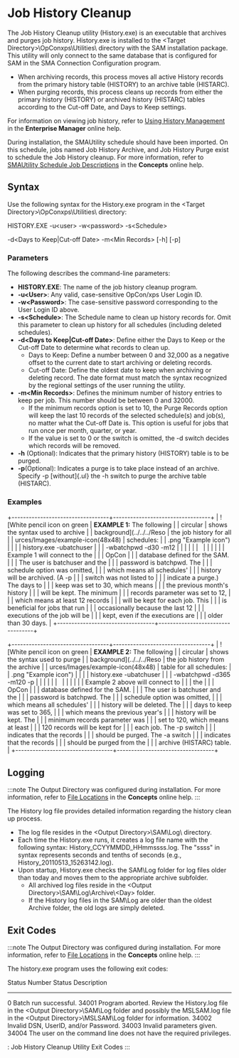 # Job History Cleanup

The Job History Cleanup utility (History.exe) is an executable that
archives and purges job history. History.exe is installed to the
\<Target Directory\>\\OpConxps\\Utilities\\ directory with the SAM
installation package. This utility will only connect to the same
database that is configured for SAM in the SMA Connection Configuration
program.

- When archiving records, this process moves all active History
    records from the primary history table (HISTORY) to an archive table
    (HISTARC).
- When purging records, this process cleans up records from either the
    primary history (HISTORY) or archived history (HISTARC) tables
    according to the Cut-off Date, and Days to Keep settings.

For information on viewing job history, refer to [Using History Management](../../Files/UI/Enterprise-Manager/Using-History-Management.md)
 in the **Enterprise Manager** online help.

During installation, the SMAUtility schedule should have been imported.
On this schedule, jobs named Job History Archive, and Job History Purge
exist to schedule the Job History cleanup. For more information, refer
to [SMAUtility Schedule Job Descriptions](../../objects/schedules.md#smautility-schedule)
 in the **Concepts** online help.

## Syntax

Use the following syntax for the History.exe program in the \<Target
Directory\>\\OpConxps\\Utilities\\ directory:

HISTORY.EXE -u\<user\> -w\<password\> -s\<Schedule\>

-d\<Days to Keep\|Cut-off Date\> -m\<Min Records\> \[-h\] \[-p\]

### Parameters

The following describes the command-line parameters:

- **HISTORY.EXE**: The name of the job history cleanup program.
- **-u\<User\>**: Any valid, case-sensitive OpCon/xps User Login ID.
- **-w\<Password\>**: The case-sensitive password corresponding to the
    User Login ID above.
- **-s\<Schedule\>**: The Schedule name to clean up history records
    for. Omit this parameter to clean up history for all schedules
    (including deleted schedules).
- **-d\<Days to Keep\|Cut-off Date\>**: Define either the Days to Keep
    or the Cut-off Date to determine what records to clean up.
  - Days to Keep: Define a number between 0 and 32,000 as a negative
        offset to the current date to start archiving or deleting
        records.
  - Cut-off Date: Define the oldest date to keep when archiving or
        deleting record. The date format must match the syntax
        recognized by the regional settings of the user running the
        utility.
- **-m\<Min Records\>**: Defines the minimum number of history entries
    to keep per job. This number should be between 0 and 32000.
  - If the minimum records option is set to 10, the Purge Records
        option will keep the last 10 records of the selected schedule(s)
        and job(s), no matter what the Cut-off Date is. This option is
        useful for jobs that run once per month, quarter, or year.
  - If the value is set to 0 or the switch is omitted, the -d switch
        decides which records will be removed.
- **-h** (Optional): Indicates that the primary history (HISTORY)
    table is to be purged.
- **-p**(Optional): Indicates a purge is to take place instead of an
    archive. Specify -p [without]{.ul} the -h switch to purge the     archive table (HISTARC).

### Examples

+----------------------------------+----------------------------------+
| ![White pencil icon on green     | **EXAMPLE 1:** The following     | | circular                         | shows the syntax used to archive |
| background](../../../Reso        | the job history for all          |
| urces/Images/example-icon(48x48) | schedules:                       |
| .png "Example icon") |                                  |
|                                  | history.exe -ubatchuser          |
|                                  | -wbatchpwd -d30 -m12             |
|                                  |                                  |
|                                  |                                  |
|                                  |                                  |
|                                  | Example 1 will connect to the    |
|                                  | OpCon |
|                                  | database defined for the SAM.    |
|                                  | The user is batchuser and the    |
|                                  | password is batchpwd. The        |
|                                  | schedule option was omitted,     |
|                                  | which means all schedules\'      |
|                                  | history will be archived. (A -p  |
|                                  | switch was not listed to         |
|                                  | indicate a purge.) The days to   |
|                                  | keep was set to 30, which means  |
|                                  | the previous month\'s history    |
|                                  | will be kept. The minimum        |
|                                  | records parameter was set to 12, |
|                                  | which means at least 12 records  |
|                                  | will be kept for each job. This  |
|                                  | is beneficial for jobs that run  |
|                                  | occasionally because the last 12 |
|                                  | executions of the job will be    |
|                                  | kept, even if the executions are |
|                                  | older than 30 days.              |
+----------------------------------+----------------------------------+

+----------------------------------+----------------------------------+
| ![White pencil icon on green     | **EXAMPLE 2:** The following     | | circular                         | shows the syntax used to purge   |
| background](../../../Reso        | the job history from the archive |
| urces/Images/example-icon(48x48) | table for all schedules:         |
| .png "Example icon") |                                  |
|                                  | history.exe -ubatchuser          |
|                                  | -wbatchpwd -d365 -m120 -p        |
|                                  |                                  |
|                                  |                                  |
|                                  |                                  |
|                                  | Example 2 above will connect to  |
|                                  | the                              |
|                                  | OpCon |
|                                  | database defined for the SAM.    |
|                                  | The user is batchuser and the    |
|                                  | password is batchpwd. The        |
|                                  | schedule option was omitted,     |
|                                  | which means all schedules\'      |
|                                  | history will be deleted. The     |
|                                  | days to keep was set to 365,     |
|                                  | which means the previous year\'s |
|                                  | history will be kept. The        |
|                                  | minimum records parameter was    |
|                                  | set to 120, which means at least |
|                                  | 120 records will be kept for     |
|                                  | each job. The -p switch          |
|                                  | indicates that the records       |
|                                  | should be purged. The -a switch  |
|                                  | indicates that the records       |
|                                  | should be purged from the        |
|                                  | archive (HISTARC) table.         |
+----------------------------------+----------------------------------+

## Logging

:::note
The Output Directory was configured during installation. For more information, refer to [File Locations](../../file-locations.md) in the **Concepts** online help.
:::

The History log file provides detailed information regarding the history
clean up process.

- The log file resides in the \<Output Directory\>\\SAM\\Log\\
    directory.
- Each time the History.exe runs, it creates a log file name with the
    following syntax: History_CCYYMMDD_HHmmssss.log. The \"ssss\" in
    syntax represents seconds and tenths of seconds (e.g.,
    History_20110513_15263142.log).
- Upon startup, History.exe checks the SAM\\Log folder for log files
    older than today and moves them to the appropriate archive
    subfolder.
  - All archived log files reside in the \<Output
        Directory\>\\SAM\\Log\\Archive\\\<Day\> folder.
  - If the History log files in the SAM\\Log are older than the
        oldest Archive folder, the old logs are simply deleted.

## Exit Codes

:::note
The Output Directory was configured during installation. For more information, refer to [File Locations](../../file-locations.md) in the **Concepts** online help.
:::

The history.exe program uses the following exit codes:

  Status Number   Status Description
  --------------- ---------------------------------------------------------------------------------------------------------------------------------------------------------------------------------------------
  0               Batch run successful.
  34001           Program aborted. Review the History.log file in the \<Output Directory\>\\SAM\\Log folder and possibly the MSLSAM.log file in the \<Output Directory\>\\MSLSAM\\Log folder for information.
  34002           Invalid DSN, UserID, and/or Password.
  34003           Invalid parameters given.
  34004           The user on the command line does not have the required privileges.

  : Job History Cleanup Utility Exit Codes
:::
